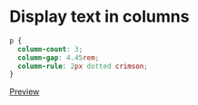 # Display text in columns

```css
p {
  column-count: 3;
  column-gap: 4.45rem;
  column-rule: 2px dotted crimson;
}
```

[Preview](preview/display-text-in-columns.html)
